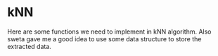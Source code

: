 # kNN
Here are some functions we need to implement in kNN algorithm. Also sweta gave me a good idea to use some data structure to store the extracted data.
